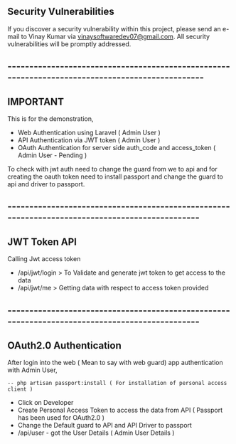 ## Security Vulnerabilities

If you discover a security vulnerability within this project, please send an e-mail to Vinay Kumar via vinaysoftwaredev07@gmail.com. All security vulnerabilities will be promptly addressed.

## ------------------------------------------------------------------------------------------------

## IMPORTANT

This is for the demonstration,

 - Web Authentication using Laravel ( Admin User )
 - API Authentication via JWT token ( Admin User )
 - OAuth Authentication for server side auth_code and access_token ( Admin User - Pending )


To check with jwt auth need to change the guard from we to api and for creating the oauth token need to install passport and change the guard to api and driver to passport.


## -----------------------------------------------------------------------------------------------


## JWT Token API

Calling Jwt access token

 - /api/jwt/login > To Validate and generate jwt token to get access to the data
 - /api/jwt/me > Getting data with respect to access token provided



## -----------------------------------------------------------------------------------------------

## OAuth2.0 Authentication

After login into the web ( Mean to say with web guard) app authentication with Admin User,

    -- php artisan passport:install ( For installation of personal access client ) 

 - Click on Developer
 - Create Personal Access Token to access the data from API ( Passport has been used for OAuth2.0 )
 - Change the Default guard to API and API Driver to passport
 - /api/user - got the User Details ( Admin User Details )


